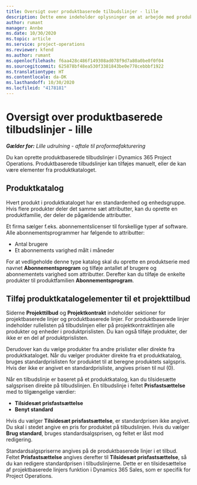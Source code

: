 ```yaml
---
title: Oversigt over produktbaserede tilbudslinjer - lille
description: Dette emne indeholder oplysninger om at arbejde med produktbaserede tilbudslinjer.
author: rumant
manager: Annbe
ms.date: 10/30/2020
ms.topic: article
ms.service: project-operations
ms.reviewer: kfend
ms.author: rumant
ms.openlocfilehash: f6aa428c486f149308ad078f9d7a80a0be0f0f04
ms.sourcegitcommit: 625878bf48ea530f3381843be0e778cebbbf1922
ms.translationtype: HT
ms.contentlocale: da-DK
ms.lasthandoff: 10/30/2020
ms.locfileid: "4178181"
---
```

# <a name="product-based-quote-lines-overview---lite"></a>Oversigt over produktbaserede tilbudslinjer - lille

_**Gælder for:** Lille udrulning - aftale til proformafakturering_

Du kan oprette produktbaserede tilbudslinjer i Dynamics 365 Project Operations. Produktbaserede tilbudslinjer kan tilføjes manuelt, eller de kan være elementer fra produktkataloget.

## <a name="product-catalog"></a>Produktkatalog

Hvert produkt i produktkataloget har en standardenhed og enhedsgruppe. Hvis flere produkter deler det samme sæt attributter, kan du oprette en produktfamilie, der deler de pågældende attributter. 

Et firma sælger f.eks. abonnementslicenser til forskellige typer af software. Alle abonnementsprogrammer har følgende to attributter:

- Antal brugere
- Et abonnements varighed målt i måneder

For at vedligeholde denne type katalog skal du oprette en produktserie med navnet **Abonnementsprogram** og tilføje antallet af brugere og abonnementets varighed som attributter. Derefter kan du tilføje de enkelte produkter til produktfamilien **Abonnementsprogram**.

## <a name="add-product-catalog-items-to-a-project-quote"></a>Tilføj produktkatalogelementer til et projekttilbud

Siderne **Projekttilbud** og **Projektkontrakt** indeholder sektioner for projektbaserede linjer og produktbaserede linjer. For produktbaserede linjer indeholder rullelisten på tilbudslinjen eller på projektkontraktlinjen alle produkter og enheder i produktprislisten. Du kan også tilføje produkter, der ikke er en del af produktprislisten.

Derudover kan du vælge produkter fra andre prislister eller direkte fra produktkataloget. Når du vælger produkter direkte fra et produktkatalog, bruges standardprislisten for produktet til at beregne produktets salgspris. Hvis der ikke er angivet en standardprisliste, angives prisen til nul (0).

Når en tilbudslinje er baseret på et produktkatalog, kan du tilsidesætte salgsprisen direkte på tilbudslinjen. En tilbudslinje i feltet **Prisfastsættelse** med to tilgængelige værdier:

- **Tilsidesæt prisfastsættelse**
- **Benyt standard**

Hvis du vælger **Tilsidesæt prisfastsættelse**, er standardprisen ikke angivet. Du skal i stedet angive en pris for produktet på tilbudslinjen. Hvis du vælger **Brug standard**, bruges standardsalgsprisen, og feltet er låst mod redigering.

Standardsalgspriserne angives på de produktbaserede linjer i et tilbud. Feltet **Prisfastsættelse** angives derefter til **Tilsidesæt prisfastsættelse**, så du kan redigere standardprisen i tilbudslinjerne. Dette er en tilsidesættelse af projektbaserede linjers funktion i Dynamics 365 Sales, som er specifik for Project Operations.
